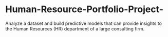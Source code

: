 # Human-Resource-Portfolio-Project-
Analyze a dataset and build predictive models that can provide insights to the Human Resources (HR) department of a large consulting firm. 
